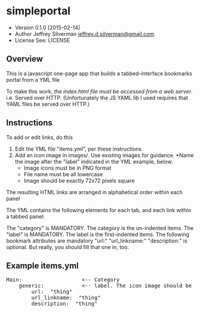 simpleportal
============

*   Version 0.1.0 [2015-02-14]
*   Author  Jeffrey Silverman <jeffrey.d.silverman@gmail.com>
*   License See: LICENSE

Overview
--------

This is a javascript one-page app that builds a tabbed-interface bookmarks portal from a YML file

To make this work, *the index.html file must be accessed from a web server*. i.e. Served over HTTP. (Unfortunately the JS YAML lib I
used requires that YAML files be served over HTTP.)

Instructions
------------

To add or edit links, do this

1.  Edit the YML file "items.yml", per these instructions
2.  Add an icon image in images/. Use existing images for guidance. *Name the image after the "label" indicated in the
    YML example, below.
    *   Image icons must be in PNG format
    *   File name must be all lowercase
    *   Image should be exactly 72x72 pixels square

The resulting HTML links are arranged in alphabetical order within each panel

The YML contains the following elements for each tab, and each link within a tabbed panel:

The "category" is MANDATORY. The category is the un-indented items.
The "label" is MANDATORY. The label is the first-indented items.
The following bookmark attributes are mandatory
   "url:"
   "url_linkname:"
"description:" is optional. But really, you should fill that one in, too.

Example items.yml
-----------------

<pre>
Main:				    <-- Category
    generic:			<-- label. The icon image should be named after this label. In this example, that would be "generic.png" 
        url:  "thing"
        url_linkname:  "thing"
        description:  "thing"
</pre>
